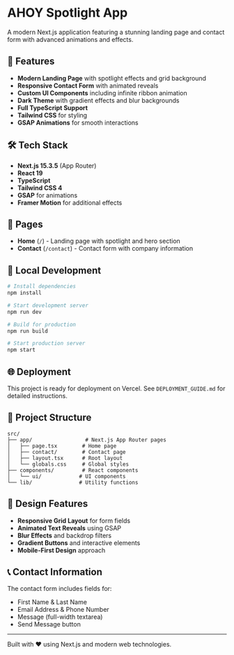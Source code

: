 # AHOY Spotlight App

A modern Next.js application featuring a stunning landing page and contact form with advanced animations and effects.

## 🚀 Features

- **Modern Landing Page** with spotlight effects and grid background
- **Responsive Contact Form** with animated reveals
- **Custom UI Components** including infinite ribbon animation
- **Dark Theme** with gradient effects and blur backgrounds
- **Full TypeScript Support**
- **Tailwind CSS** for styling
- **GSAP Animations** for smooth interactions

## 🛠️ Tech Stack

- **Next.js 15.3.5** (App Router)
- **React 19**
- **TypeScript**
- **Tailwind CSS 4**
- **GSAP** for animations
- **Framer Motion** for additional effects

## 📱 Pages

- **Home** (`/`) - Landing page with spotlight and hero section
- **Contact** (`/contact`) - Contact form with company information

## 🔧 Local Development

```bash
# Install dependencies
npm install

# Start development server
npm run dev

# Build for production
npm run build

# Start production server
npm start
```

## 🌐 Deployment

This project is ready for deployment on Vercel. See `DEPLOYMENT_GUIDE.md` for detailed instructions.

## 📁 Project Structure

```
src/
├── app/                 # Next.js App Router pages
│   ├── page.tsx        # Home page
│   ├── contact/        # Contact page
│   ├── layout.tsx      # Root layout
│   └── globals.css     # Global styles
├── components/         # React components
│   └── ui/            # UI components
└── lib/               # Utility functions
```

## 🎨 Design Features

- **Responsive Grid Layout** for form fields
- **Animated Text Reveals** using GSAP
- **Blur Effects** and backdrop filters
- **Gradient Buttons** and interactive elements
- **Mobile-First Design** approach

## 📞 Contact Information

The contact form includes fields for:
- First Name & Last Name
- Email Address & Phone Number
- Message (full-width textarea)
- Send Message button

---

Built with ❤️ using Next.js and modern web technologies.
